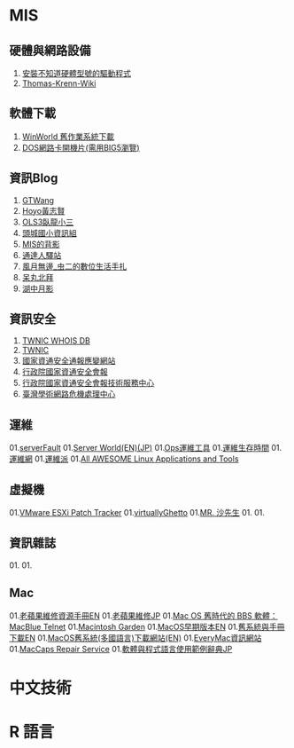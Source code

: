 # MIS

## 硬體與網路設備

01. [安裝不知道硬體型號的驅動程式](http://cypresslin.web.fc2.com/Memo/M-WinDriver.html)
02. [Thomas-Krenn-Wiki](https://www.thomas-krenn.com/en/wiki/Main_Page)

## 軟體下載

01. [WinWorld 舊作業系統下載](https://winworldpc.com/library/operating-systems)
02. [DOS網路卡開機片(需用BIG5瀏覽)](https://home.phy.ntnu.edu.tw/~roba81/)

## 資訊Blog

01. [GTWang](https://blog.gtwang.org/)
02. [Hoyo黃志賢](https://www.hoyo.idv.tw/)
03. [OLS3臥龍小三](https://www.ols3.net/)
04. [頭城國小資訊組](http://blog.ilc.edu.tw/blog/blog/25793)
05. [MIS的背影](https://blog.pmail.idv.tw/)
06. [通達人驛站](http://www.prudentman.idv.tw/)
07. [風月無邊_虫二的數位生活手扎](http://izaka.tw/)
08. [呆丸北拜](http://twpcsx2.blogspot.com)
09. [湖中月影](http://chihhanlin.weebly.com)

## 資訊安全

01. [TWNIC WHOIS DB](http://whois.twnic.net.tw/)
01. [TWNIC](https://www.twnic.net.tw)
01. [國家資通安全通報應變網站](https://www.ncert.nat.gov.tw/index.jsp)
01. [行政院國家資通安全會報](https://nicst.ey.gov.tw/)
01. [行政院國家資通安全會報技術服務中心](http://www.nccst.nat.gov.tw/)
01. [臺灣學術網路危機處理中心](http://cert.tanet.edu.tw/prog/index.php)

## 運維

01.[serverFault](https://serverfault.com/)
01.[Server World(EN)(JP)](https://www.server-world.info/en/)
01.[Ops運維工具](http://www.opstool.com/)
01.[運維生存時間](http://www.ttlsa.com/)
01.[運維網](https://www.iyunv.com/portal.php)
01.[運維派](http://www.yunweipai.com/)
01.[All AWESOME Linux Applications and Tools](https://www.fossmint.com/awesome-linux-software/?utm_content=bufferde5c8&utm_medium=social&utm_source=facebook.com&utm_campaign=buffer)

## 虛擬機

01.[VMware ESXi Patch Tracker](https://esxi-patches.v-front.de/ESXi-6.0.0.html)
01.[virtuallyGhetto](https://www.virtuallyghetto.com/)
01.[MR. 沙先生](https://shazi.info/)
01.[]()
01.[]()

## 資訊雜誌

01.[]()
01.[]()

## Mac

01.[老蘋果維修資源手冊EN](http://www.applerepairmanuals.com/)
01.[老蘋果維修JP](http://www.geocities.co.jp/SiliconValley-SanJose/7030/)
01.[Mac OS 舊時代的 BBS 軟體：MacBlue Telnet](http://www.ios.com.tw/article.php?id=688)
01.[Macintosh Garden](http://www.rssing.com/index.php)
01.[MacOS早期版本EN](http://www.mackido.com/History/EarlyMacOS.html)
01.[舊系統與手冊下載EN](http://home.earthlink.net/~gamba2/index.html)
01.[MacOS舊系統(多國語言)下載網站(EN)](http://asa.max1zzz.co.uk/)
01.[EveryMac資訊網站](https://everymac.com/)
01.[MacCaps Repair Service](http://www.maccaps.com/MacCaps/Repair_Service.html)
01.[軟體與程式語言使用範例辭典JP](http://www.openspc2.org/)

# 中文技術


# R 語言
